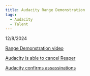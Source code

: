 ```yaml
---
title: Audacity Range Demonstration
tags:
  - Audacity
  - Talent
---
```

12/8/2024

[Range Demonstration video](https://cdn.discordapp.com/attachments/1129854924243607562/1315335896719163392/Roblox_Vr_2024.12.07_-_15.33.09.08.Dvr.mp4?ex=6791b443&is=679062c3&hm=bc7a8c72aa899f591dbc522fe3d0f4b893c3efa5318de1d01d03e26144f39e6a&)

[Audacity is able to cancel Reaper](https://cdn.discordapp.com/attachments/1129854924243607562/1315344275000655932/Audacity.mp4?ex=6791bc11&is=67906a91&hm=79fba745468e0184766d2606a47026ce2a150a0018849505fd8895d7359d3ebe&)

[Audacity confirms assassinations](https://medal.tv/games/roblox/clips/ji9CdPCMps4XxQLJz?invite=cr-MSxLQjIsMTc5Nzk4MTc2LA)